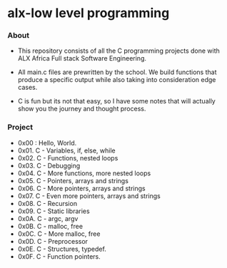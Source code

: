 # alx-low level programming

### About
- This repository consists of all the C programming projects done with ALX Africa Full stack Software Engineering.
- All main.c files are prewritten by the school. We build functions that produce a specific output while also taking into consideration edge cases.

- C is fun but its not that easy, so I have some notes that will actually show you the journey and thought process.

### Project
- 0x00 : Hello, World.
- 0x01. C - Variables, if, else, while
- 0x02. C - Functions, nested loops
- 0x03. C - Debugging
- 0x04. C - More functions, more nested loops
- 0x05. C - Pointers, arrays and strings
- 0x06. C - More pointers, arrays and strings
- 0x07. C - Even more pointers, arrays and strings
- 0x08. C - Recursion
- 0x09. C - Static libraries
- 0x0A. C - argc, argv
- 0x0B. C - malloc, free
- 0x0C. C - More malloc, free
- 0x0D. C - Preprocessor
- 0x0E. C - Structures, typedef.
- 0x0F. C - Function pointers.
